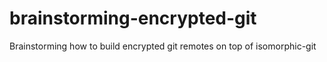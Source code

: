 # brainstorming-encrypted-git
Brainstorming how to build encrypted git remotes on top of isomorphic-git
